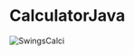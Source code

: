 # CalculatorJava


![SwingsCalci](https://user-images.githubusercontent.com/114981861/233398867-483acb21-4509-4380-ba84-1d8e0dc65359.png)
